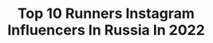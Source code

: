 ---
title: Top 10 Runners Instagram Influencers In Russia In 2022
description: >-
  Find top runners Instagram influencers in Russia in 2022. Most popular hashtags: #california #olympicnationalpark #asicsfrontrunnerrussia.
platform: Instagram
hits: 33
text_top: Analyze the most popular Instagram profiles on inBeat.
text_bottom: Our platform aggregates 33 Instagram influencers like this in Russia for you to collaborate.
profiles:
  - username: "bobditty"
    fullname: >-
      bobditty
    bio: >-
      @Africageo 2019 Photographer Of The Year runner up. #MzeeSeries - capturing elderly portraits in the worlds youngest population. www.bobditty.com
    location: "Russia"
    followers: 6033
    engagement: 1229
    commentsToLikes: 0.042547
    id: ck5zmub0mn8jf0i14nt985bew
    verified: false
    hashtags: "#covid19, #mzeeseries, #sonya7riv"
  - username: "violetta.tyurkina"
    fullname: >-
      Violetta 💎 Tyurkina
    bio: >-
      • 📍Moscow 🇷🇺 • MSU student 📚 • 1-st runner up Miss Russia 2018👑 • 1-ая Вице-мисс Россия 2018
    location: "Russia"
    followers: 24043
    engagement: 505
    commentsToLikes: 0.030728
    id: ck5hjb6k6gbpp0i110aupqfg5
    verified: false
    hashtags: "#munich, #bluelagoon, #factfulness, #formula1"
  - username: "sonya_neks_"
    fullname: >-
      I LIKE TO MOTIVATE PEOPLE❤️
    bio: >-
      DANCER FITNESS MODEL RUNNER TRAVELER MOMMY Tours @fitintensive_tour_sonyaneks Wear @nekstazy PR+34605145920 👇🏽The BEST version of yourself👇🏽
    location: "Russia"
    followers: 1019043
    engagement: 106
    commentsToLikes: 0.010332
    id: ck5hqrx0btm9o0i11geh3obmr
    verified: false
    hashtags: "#malibu, #babygirl, #4yearsold, #dance"
  - username: "wowlyolya"
    fullname: >-
      Лёля
    bio: >-
      ⛓аксессуары из кожи 🤸🏼‍♀️спорт 🏃🏼‍♀️пробежала марафон 42,2км 🖤тренируюсь с AR(adidas runners) ⛩🏝влюблена в Азию
    location: "Russia"
    followers: 57883
    engagement: 162
    commentsToLikes: 0.008516
    id: ck6tzv9bzc2lk0j71kmccftzl
    verified: false
    hashtags: "#stelmas, #biovita, #goodfoodacademy, #quarantinepillowchallenge"
  - username: "albina_akhtyamova"
    fullname: >-
      Альбина Ахтямова
    bio: >-
      2nd runner up Miss Russia-2017 👑 Charity👴👵 Model, Actress 👠 Kazan, Russia
    location: "Russia"
    followers: 7176
    engagement: 680
    commentsToLikes: 0.047803
    id: ck6tu9p8cf3j60j71ab0f8s29
    verified: false
    hashtags: "#muslim, #saharafashion, #bashkortostan, #bashbeauty"
  - username: "annjoyrun"
    fullname: >-
      Anya Kosova
    bio: >-
      ПОДКАСТЫ:Разговоры про бег Journalist/Runner/Traveller @USATF L2 & RRCA L1 coach 42.195: 3.05.38; 5x>100 km 14x42.195 🏔Elbrus - North 🏔Mont Blanc
    location: "Russia"
    followers: 31267
    engagement: 178
    commentsToLikes: 0.013179
    id: ckf5wotijss1j0j23p9m3kmme
    verified: false
    hashtags: "#annjoyrun, #run, #instarunners, #olympicnationalpark"
  - username: "2rude4u"
    fullname: >-
      Vova (Vladimir) 2rude4u
    bio: >-
      Beautiful daughter's father 👨‍👩‍👧Shootki Band🎸Moskva River Runner 🏃🏼Sneakerhead👟 Basketball ⛹🏼‍♂️All thoughts are mine and not related to my employer.
    location: "Russia"
    followers: 10754
    engagement: 524
    commentsToLikes: 0.061849
    id: ckap4oxwx87wg0i786emzu5a8
    verified: false
    hashtags: "#moskvariverrunners, #ywnra, #snkrskickcheck, #airmaxday"
  - username: "shaemsha"
    fullname: >-
      Emiliia Shakh
    bio: >-
      ☽ 2-nd Runner Up Miss Ukraine World 2017 ☽ Video production @shaemshavideo © ☽ @shaemshart ©
    location: "Russia"
    followers: 95960
    engagement: 424
    commentsToLikes: 0.014870
    id: ck0w6wpllamcs0i192kiwgfsk
    verified: false
    hashtags: "#shaemshavideo"
  - username: "artur_burtsev"
    fullname: >-
      Артур Бурцев
    bio: >-
      ▫️Pro-Runner🏃🏾‍♂️ ◾️10км-29’46" ▫️21км-1.04’36 ◾️42км-Soon⏱ ▫️Беговой лидер #Asics team🇷🇺 ◾️Беговой Проект @probegproject Ссылка на забег в 10миль⤵️
    location: "Russia"
    followers: 5446
    engagement: 711
    commentsToLikes: 0.044049
    id: ck0uciffcgygj0i19n9ksd8gq
    verified: false
    hashtags: "#spb, #soundmindsoundbody, #untiedyetunited, #oneteam"
  - username: "markovevgeniy"
    fullname: >-
      Evgeny Markov | ТРЕНЕР
    bio: >-
      ТРЕНЕР @skyrun_team Sky/trail/ski runner in the team @salomonRussia/CSKA/@squeezysportsnutrition IP 883 @skyrace_comapedrosa 2019-🥈 #SkyMasters19 -6th
    location: "Russia"
    followers: 3054
    engagement: 1199
    commentsToLikes: 0.052173
    id: ckapbslh916tl0i78u79weu38
    verified: false
    hashtags: "#timetoplay, #salomonrussia, #skyrunteam, #iamaskyrunner"
---